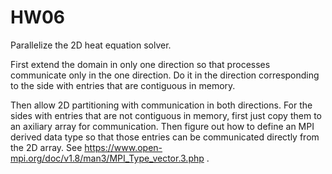 
# HW06

Parallelize the 2D heat equation solver.

First extend the domain in only one direction so that processes communicate
only in the one direction. Do it in the direction corresponding to the side
with entries that are contiguous in memory.

Then allow 2D partitioning with communication in both directions. For the sides
with entries that are not contiguous in memory, first just copy them to an
axiliary array for communication. Then figure out how to define an MPI derived
data type so that those entries can be communicated directly from the 2D array.
See https://www.open-mpi.org/doc/v1.8/man3/MPI_Type_vector.3.php .

